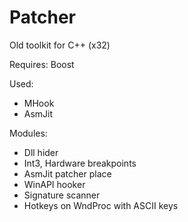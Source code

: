 # Patcher
Old toolkit for C++ (x32)

Requires: Boost

Used:
- MHook
- AsmJit

Modules:
- Dll hider
- Int3, Hardware breakpoints
- AsmJit patcher place
- WinAPI hooker
- Signature scanner
- Hotkeys on WndProc with ASCII keys

